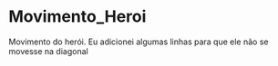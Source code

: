 # Movimento_Heroi
Movimento do herói. Eu adicionei algumas linhas para que ele não se movesse na diagonal 
